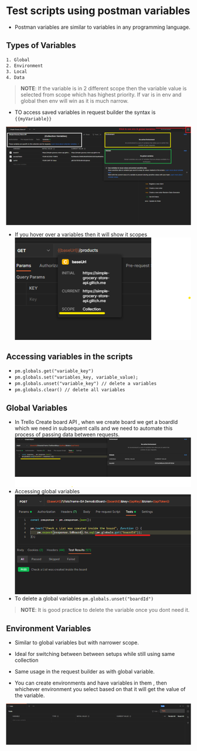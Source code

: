 # Test scripts using postman variables
* Postman variables are similar to variables in any programming language. 
## Types of Variables
    1. Global
    2. Environment 
    3. Local 
    4. Data
> **NOTE**: If the variable is in 2 different scope then the variable value is selected from scope which has highest priority. If var is in env and global then env will win as it is much narrow. 

* TO access saved variables in request builder the syntax is `{{myVariable}}`

![Overview](./img/variables-overview.png)

* If you hover over a variables then it will show it scopes
![scopes](./img/scopes.png)

## Accessing variables in the scripts

* `pm.globals.get("variable_key")`
* `pm.globals.set("variables_key, variable_value);`
* `pm.globals.unset("variable_key") // delete a variables`
* `pm.globals.clear() // delete all variables`

## Global Variables
* In Trello Create board API , when we create board we get a boardId which we need in subsequent calls and we need to automate this process of passing data between requests. 
![setting-global-variables](./img/setting-global-variables.png)
* Accessing global variables
![image.png](./img/accessing-global-variables.png)
* To delete a global variables `pm.globals.unset("boardId")`

> **NOTE**: It is good practice to delete the variable once you dont need it.

## Environment Variables
* Similar to global variables but with narrower scope. 
* Ideal for switching between between setups while still using same collection
* Same usage in the request builder as with global variable.

* You can create environments and have variables in them , then whichever environment you select based on that it will get the value of the variable. 

![environments](./img/environments.png)